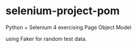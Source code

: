 # selenium-project-pom
Python + Selenium 4 exercising Page Object Model


using Faker for random test data.
